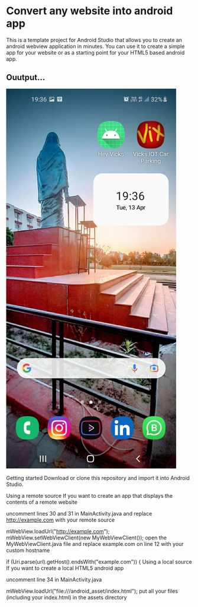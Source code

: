 # Convert any website into android app

This is a template project for Android Studio that allows you to create an android webview application in minutes. You can use it to create a simple app for your website or as a starting point for your HTML5 based android app.

## Ouutput...

[![ss](https://github.com/imvickykumar999/Convert_Any_website_into_android_app/blob/master/WhatsApp%20Image%202021-04-13%20at%2019.47.35.jpeg?raw=true)](https://github.com/imvickykumar999/Convert_Any_website_into_android_app/blob/master/app/src/main/AndroidManifest.xml)

Getting started
Download or clone this repository and import it into Android Studio.

Using a remote source
If you want to create an app that displays the contents of a remote website

uncomment lines 30 and 31 in MainActivity.java and replace http://example.com with your remote source

mWebView.loadUrl("http://example.com");
mWebView.setWebViewClient(new MyWebViewClient());
open the MyWebViewClient.java file and replace example.com on line 12 with your custom hostname

if (Uri.parse(url).getHost().endsWith("example.com")) {
Using a local source
If you want to create a local HTML5 android app

uncomment line 34 in MainActivity.java

mWebView.loadUrl("file:///android_asset/index.html");
put all your files (including your index.html) in the assets directory
